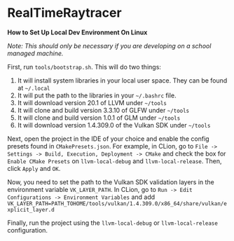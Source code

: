 # RealTimeRaytracer

**How to Set Up Local Dev Environment On Linux**

*Note: This should only be necessary if you are developing on a school managed machine.*

First, run `tools/bootstrap.sh`. This will do two things:

1. It will install system libraries in your local user space. They can be found at `~/.local`
2. It will put the path to the libraries in your `~/.bashrc` file.
3. It will download version 20.1 of LLVM under `~/tools`
4. It will clone and build version 3.3.10 of GLFW under `~/tools`
5. It will clone and build version 1.0.1 of GLM under `~/tools`
6. It will download version 1.4.309.0 of the Vulkan SDK under `~/tools`

Next, open the project in the IDE of your choice and enable the config presets found in `CMakePresets.json`.
For example, in CLion, go to `File -> Settings -> Build, Execution, Deployment -> CMake` and check the box for 
`Enable CMake Presets` on `llvm-local-debug` and `llvm-local-release`. Then, click `Apply` and `OK`.

Now, you need to set the path to the Vulkan SDK validation layers in the environment variable `VK_LAYER_PATH`. 
In CLion, go to `Run -> Edit Configurations -> Environment Variables` and add `VK_LAYER_PATH=PATH_TOHOME/tools/vulkan/1.4.309.0/x86_64/share/vulkan/explicit_layer.d`

Finally, run the project using the `llvm-local-debug` or `llvm-local-release` configuration.
